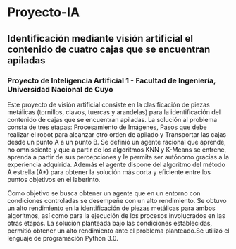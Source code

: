 # Proyecto-IA
## Identificación mediante visión artificial el contenido de cuatro cajas que se encuentran apiladas
### Proyecto de Inteligencia Artificial 1 - Facultad de Ingeniería, Universidad Nacional de Cuyo
Este proyecto de visión artificial consiste en la clasificación de piezas metálicas (tornillos, clavos, tuercas y arandelas) para la identificación del contenido de cajas que se encuentran apiladas. La solución al problema consta de tres etapas: Procesamiento de Imágenes, Pasos que debe realizar el robot para alcanzar otro orden de apilado y Transportar las cajas desde un punto A a un punto B. Se definió un agente racional que aprende, no omnisciente y que a partir de los algoritmos KNN y K-Means se entrene, aprenda a partir de sus percepciones y le permita ser autónomo gracias a la experiencia adquirida. Además el agente dispone del algoritmo del método A estrella (A*) para obtener la solución más corta y eficiente entre los puntos objetivos en el laberinto. 

Como objetivo se busca obtener un agente que en un entorno con condiciones controladas se desempeñe con un alto rendimiento. Se obtuvo un alto rendimiento en la identificación de piezas metálicas para ambos algoritmos, así como para la ejecución de los procesos involucrados en las otras etapas. La solución planteada bajo las condiciones establecidas, permitió obtener un alto rendimiento ante el problema planteado.Se utilizó el lenguaje de programación Python 3.0.